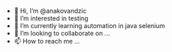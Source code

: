 - 👋 Hi, I’m @anakovandzic
- 👀 I’m interested in testing
- 🌱 I’m currently learning automation in java selenium 
- 💞️ I’m looking to collaborate on ...
- 📫 How to reach me ...

<!---
anakovandzic/anakovandzic is a ✨ special ✨ repository because its `README.md` (this file) appears on your GitHub profile.
You can click the Preview link to take a look at your changes.
--->
